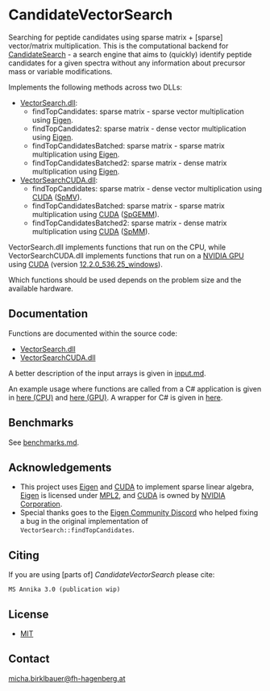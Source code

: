 # CandidateVectorSearch

Searching for peptide candidates using sparse matrix + [sparse] vector/matrix multiplication. This is the computational backend for
[CandidateSearch](https://github.com/hgb-bin-proteomics/CandidateSearch) - a search engine that aims to (quickly) identify peptide candidates for
a given spectra without any information about precursor mass or variable modifications.

Implements the following methods across two DLLs:
- [VectorSearch.dll](https://github.com/hgb-bin-proteomics/CandidateVectorSearch/blob/master/VectorSearch/dllmain.cpp):
  - findTopCandidates: sparse matrix - sparse vector multiplication using [Eigen](https://eigen.tuxfamily.org/).
  - findTopCandidates2: sparse matrix - dense vector multiplication using [Eigen](https://eigen.tuxfamily.org/).
  - findTopCandidatesBatched: sparse matrix - sparse matrix multiplication using [Eigen](https://eigen.tuxfamily.org/).
  - findTopCandidatesBatched2: sparse matrix - dense matrix multiplication using [Eigen](https://eigen.tuxfamily.org/).
- [VectorSearchCUDA.dll](https://github.com/hgb-bin-proteomics/CandidateVectorSearch/blob/master/VectorSearchCUDA/dllmain.cpp):
  - findTopCandidates: sparse matrix - dense vector multiplication using [CUDA](https://developer.nvidia.com/cuda-toolkit) ([SpMV](https://docs.nvidia.com/cuda/cusparse/index.html#cusparsespmv)).
  - findTopCandidatesBatched: sparse matrix - sparse matrix multiplication using [CUDA](https://developer.nvidia.com/cuda-toolkit) ([SpGEMM](https://docs.nvidia.com/cuda/cusparse/index.html#cusparsespgemm)).
  - findTopCandidatesBatched2: sparse matrix - dense matrix multiplication using [CUDA](https://developer.nvidia.com/cuda-toolkit) ([SpMM](https://docs.nvidia.com/cuda/cusparse/index.html#cusparsespmm)).

VectorSearch.dll implements functions that run on the CPU, while VectorSearchCUDA.dll implements functions that run on a [NVIDIA GPU](https://www.nvidia.com/) using [CUDA](https://developer.nvidia.com/cuda-toolkit) (version [12.2.0_536.25_windows](https://developer.nvidia.com/cuda-toolkit-archive)).

Which functions should be used depends on the problem size and the available hardware.

## Documentation

Functions are documented within the source code:
- [VectorSearch.dll](https://github.com/hgb-bin-proteomics/CandidateVectorSearch/blob/master/VectorSearch/dllmain.cpp)
- [VectorSearchCUDA.dll](https://github.com/hgb-bin-proteomics/CandidateVectorSearch/blob/master/VectorSearchCUDA/dllmain.cpp)

A better description of the input arrays is given in [input.md](input.md).

An example usage where functions are called from a C# application is given in
[here (CPU)](https://github.com/hgb-bin-proteomics/CandidateSearch/blob/master/CandidateSearchCPU.cs)
and [here (GPU)](https://github.com/hgb-bin-proteomics/CandidateSearch/blob/master/CandidateSearchGPU.cs).
A wrapper for C# is given in [here](https://github.com/hgb-bin-proteomics/CandidateVectorSearch/blob/master/VectorSearchInterface/VectorSearchAPI.cs).

## Benchmarks

See [benchmarks.md](benchmarks.md).

## Acknowledgements

- This project uses [Eigen](https://eigen.tuxfamily.org/) and [CUDA](https://developer.nvidia.com/cuda-toolkit) to implement sparse linear algebra, [Eigen](https://eigen.tuxfamily.org/) is licensed under [MPL2](https://www.mozilla.org/en-US/MPL/2.0/), and [CUDA](https://developer.nvidia.com/cuda-toolkit) is owned by [NVIDIA Corporation](https://www.nvidia.com/).
- Special thanks goes to the [Eigen Community Discord](https://discord.gg/2SkEJGqZjR) who helped fixing a bug in the original implementation of `VectorSearch::findTopCandidates`.

## Citing

If you are using [parts of] *CandidateVectorSearch* please cite:

```
MS Annika 3.0 (publication wip)
```

## License

- [MIT](https://github.com/hgb-bin-proteomics/CandidateVectorSearch/blob/master/LICENSE)

## Contact

[micha.birklbauer@fh-hagenberg.at](mailto:micha.birklbauer@fh-hagenberg.at)
